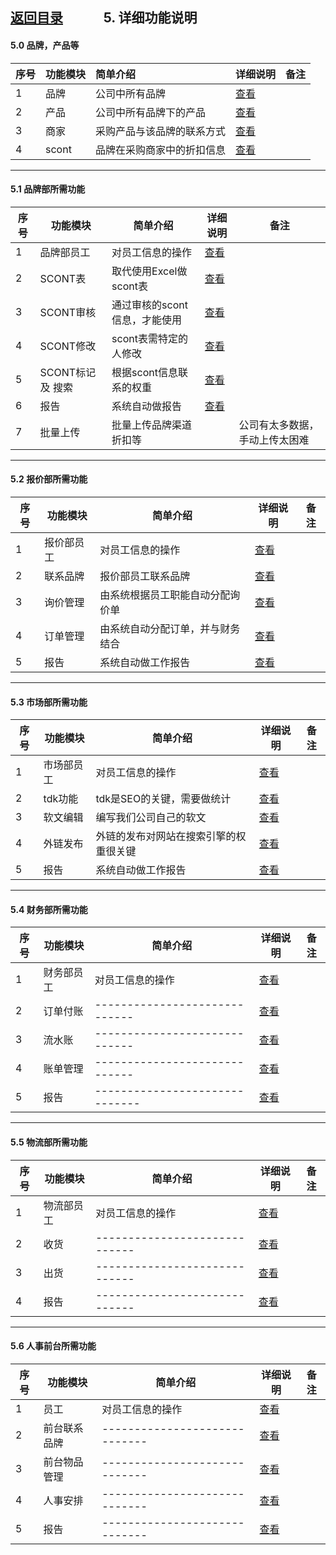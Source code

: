 
## [返回目录](../readme.md)   &nbsp; &nbsp; &nbsp; &nbsp; &nbsp; &nbsp;  5. 详细功能说明

#### 5.0 品牌，产品等
序号  |   功能模块  |         简单介绍        |      详细说明           |  备注
:--- | :--------- | :-------------------- | :---------------------- | -------
  1  |    品牌    |      公司中所有品牌      | [查看](./5_File/0001.md) | 
  2  |    产品    |  公司中所有品牌下的产品   | [查看](./5_File/0002.md) | 
  3  |    商家    | 采购产品与该品牌的联系方式 | [查看](./5_File/0003.md) | 
  4  |    scont  | 品牌在采购商家中的折扣信息  | [查看](./5_File/0004.md) | 

---
#### 5.1 品牌部所需功能
序号 |      功能模块     |            简单介绍          |          详细说明              |  备注
---- | ---------------- | --------------------------- | ----------------------------- | -------
  1  |     品牌部员工    |       对员工信息的操作       | [查看](./5_File/1001brand.md) | 
  2  |     SCONT表      |    取代使用Excel做scont表    | [查看](./5_File/1002brand.md) | 
  3  |    SCONT审核     | 通过审核的scont信息，才能使用 | [查看](./5_File/1003brand.md) | 
  4  |    SCONT修改     |    scont表需特定的人修改     | [查看](./5_File/1004brand.md) | 
  5  | SCONT标记 及 搜索 |    根据scont信息联系的权重   | [查看](./5_File/1005brand.md) | 
  6  |       报告       |       系统自动做报告         | [查看](./5_File/1006brand.md) | 
  7  |     批量上传     |    批量上传品牌渠道折扣等     |                    | 公司有太多数据，手动上传太困难

---
#### 5.2 报价部所需功能
序号 |      功能模块     |            简单介绍          |          详细说明              |  备注
---- | ---------------- | ------------------------- | ----------------------------- | -------
  1  |     报价部员工    |        对员工信息的操作       | [查看](./5_File/2001quoter.md) |
  2  |      联系品牌     |      报价部员工联系品牌       | [查看](./5_File/2002quoter.md) |
  3  |      询价管理     | 由系统根据员工职能自动分配询价单 | [查看](./5_File/2003quoter.md) | 
  4  |      订单管理     | 由系统自动分配订单，并与财务结合 | [查看](./5_File/2004quoter.md) | 
  5  |       报告       |       系统自动做工作报告       | [查看](./5_File/2005quoter.md) | 

---
#### 5.3 市场部所需功能
序号 |      功能模块     |               简单介绍             |          详细说明              |  备注
---- | ---------------- | --------------------------------- | ----------------------------- | -------
  1  |     市场部员工    |           对员工信息的操作         | [查看](./5_File/3001marketer.md) | 
  2  |      tdk功能      |      tdk是SEO的关键，需要做统计    | [查看](./5_File/3002marketer.md) | 
  3  |      软文编辑     |        编写我们公司自己的软文       | [查看](./5_File/3003marketer.md) | 
  4  |      外链发布     |外链的发布对网站在搜索引擎的权重很关键| [查看](./5_File/3004marketer.md) | 
  5  |       报告        |         系统自动做工作报告         | [查看](./5_File/3005marketer.md) | 

---
#### 5.4 财务部所需功能
序号 |      功能模块     |            简单介绍          |          详细说明              |  备注
---- | --------------- | --------------------------- | ----------------------------- | -------
  1  |     财务部员工    |       对员工信息的操作        | [查看](./5_File/4001financer.md) | 
  2  |     订单付账     |-----------------------------| [查看](./5_File/4002financer.md) | 
  3  |      流水账      |-----------------------------| [查看](./5_File/4003financer.md) | 
  4  |      账单管理    |-----------------------------| [查看](./5_File/4004financer.md) | 
  5  |       报告      |------------------------------| [查看](./5_File/4005financer.md) | 

---
#### 5.5 物流部所需功能
序号 |      功能模块     |            简单介绍          |          详细说明              |  备注
---- | ---------------- | -------------------------- | ----------------------------- | -------
  1  |     物流部员工    |       对员工信息的操作        | [查看](./5_File/5001logistiker.md) | 
  2  |       收货       |-----------------------------| [查看](./5_File/5002logistiker.md) | 
  3  |       出货       |-----------------------------| [查看](./5_File/5003logistiker.md) | 
  4  |       报告       |-----------------------------| [查看](./5_File/5005logistiker.md) | 

---
#### 5.6 人事前台所需功能
序号 |      功能模块     |            简单介绍          |          详细说明              |  备注
---- | --------------- | --------------------------- | ----------------------------- | -------
  1  |        员工      |       对员工信息的操作        | [查看](./5_File/6001fronter.md)| 
  2  |    前台联系品牌   |-----------------------------| [查看](./5_File/6002fronter.md)| 
  3  |    前台物品管理   |-----------------------------| [查看](./5_File/6003fronter.md)| 
  4  |     人事安排      |-----------------------------| [查看](./5_File/6004fronter.md)| 
  5  |       报告       |-----------------------------| [查看](./5_File/6005fronter.md)| 
